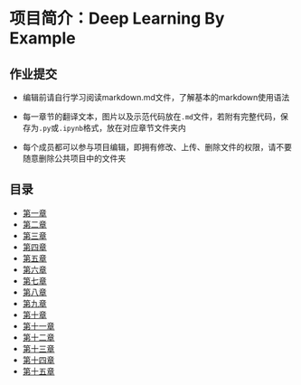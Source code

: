 
# 项目简介：Deep Learning By Example  

作业提交  
---

-  编辑前请自行学习阅读markdown.md文件，了解基本的markdown使用语法  

-  每一章节的翻译文本，图片以及示范代码放在`.md`文件，若附有完整代码，保存为`.py`或`.ipynb`格式，放在对应章节文件夹内

-  每个成员都可以参与项目编辑，即拥有修改、上传、删除文件的权限，请不要随意删除公共项目中的文件夹


## 目录
-  [第一章](https://github.com/computeryanjiusheng2018/infodlt/blob/master/content/chapter01/chapter01.md)<br>
-  [第二章](https://github.com/computeryanjiusheng2018/infodlt/blob/master/content/chapter01/chapter02.md)<br>
-  [第三章](https://github.com/computeryanjiusheng2018/infodlt/blob/master/content/chapter01/chapter03.md)<br>
-  [第四章](https://github.com/computeryanjiusheng2018/infodlt/blob/master/content/chapter01/chapter04.md)<br>
-  [第五章](https://github.com/computeryanjiusheng2018/infodlt/blob/master/content/chapter01/chapter05.md)<br>
-  [第六章](https://github.com/computeryanjiusheng2018/infodlt/blob/master/content/chapter01/chapter06.md)<br>
-  [第七章](https://github.com/computeryanjiusheng2018/infodlt/blob/master/content/chapter01/chapter07.md)<br>
-  [第八章](https://github.com/computeryanjiusheng2018/infodlt/blob/master/content/chapter01/chapter08.md)<br>
-  [第九章](https://github.com/computeryanjiusheng2018/infodlt/blob/master/content/chapter01/chapter09.md)<br>
-  [第十章](https://github.com/computeryanjiusheng2018/infodlt/blob/master/content/chapter01/chapter10.md)<br>
-  [第十一章](https://github.com/computeryanjiusheng2018/infodlt/blob/master/content/chapter01/chapter11.md)<br>
-  [第十二章](https://github.com/computeryanjiusheng2018/infodlt/blob/master/content/chapter01/chapter12.md)<br>
-  [第十三章](https://github.com/computeryanjiusheng2018/infodlt/blob/master/content/chapter01/chapter13.md)<br>
-  [第十四章](https://github.com/computeryanjiusheng2018/infodlt/blob/master/content/chapter01/chapter14.md)<br>
-  [第十五章](https://github.com/computeryanjiusheng2018/infodlt/blob/master/content/chapter01/chapter15.md)<br>
